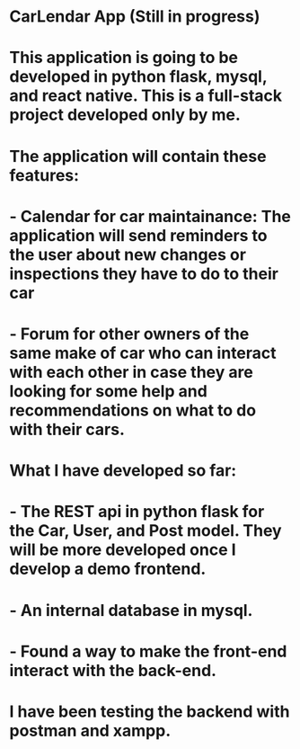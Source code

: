 # CarLendar App (Still in progress)
# This application is going to be developed in python flask, mysql, and react native. This is a full-stack project developed only by me.
# The application will contain these features:
#   - Calendar for car maintainance: The application will send reminders to the user about new changes or inspections they have to do to their car
#   - Forum for other owners of the same make of car who can interact with each other in case they are looking for some help and recommendations on what to do with their cars.
# What I have developed so far:
#   - The REST api in python flask for the Car, User, and Post model. They will be more developed once I develop a demo frontend.
#   - An internal database in mysql.
#   - Found a way to make the front-end interact with the back-end. 
# I have been testing the backend with postman and xampp. 
